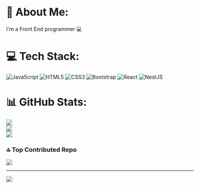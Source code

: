 # 💫 About Me:
I'm a Front End programmer 💻


# 💻 Tech Stack:
![JavaScript](https://img.shields.io/badge/javascript-%23323330.svg?style=for-the-badge&logo=javascript&logoColor=%23F7DF1E) ![HTML5](https://img.shields.io/badge/html5-%23E34F26.svg?style=for-the-badge&logo=html5&logoColor=white) ![CSS3](https://img.shields.io/badge/css3-%231572B6.svg?style=for-the-badge&logo=css3&logoColor=white) ![Bootstrap](https://img.shields.io/badge/bootstrap-%23563D7C.svg?style=for-the-badge&logo=bootstrap&logoColor=white) ![React](https://img.shields.io/badge/react-%2320232a.svg?style=for-the-badge&logo=react&logoColor=%2361DAFB) ![NestJS](https://img.shields.io/badge/nestjs-%23E0234E.svg?style=for-the-badge&logo=nestjs&logoColor=white)
# 📊 GitHub Stats:
![](https://github-readme-stats.vercel.app/api?username=gabriellopes&theme=dark&hide_border=false&include_all_commits=false&count_private=false)<br/>
![](https://github-readme-streak-stats.herokuapp.com/?user=gabriellopes&theme=dark&hide_border=false)<br/>
![](https://github-readme-stats.vercel.app/api/top-langs/?username=gabriellopes&theme=dark&hide_border=false&include_all_commits=false&count_private=false&layout=compact)

### 🔝 Top Contributed Repo
![](https://github-contributor-stats.vercel.app/api?username=gabriellopes&limit=5&theme=dark&combine_all_yearly_contributions=true)

---
[![](https://visitcount.itsvg.in/api?id=gabriellopes&icon=0&color=0)](https://visitcount.itsvg.in)

<!-- Proudly created with GPRM ( https://gprm.itsvg.in ) -->
